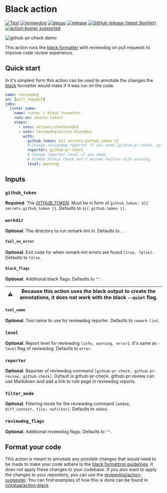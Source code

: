 # Black action

[![Test](https://github.com/reviewdog/action-black/workflows/Test/badge.svg)](https://github.com/reviewdog/action-black/actions?query=workflow%3ATest)
[![reviewdog](https://github.com/reviewdog/action-black/workflows/reviewdog/badge.svg)](https://github.com/reviewdog/action-black/actions?query=workflow%3Areviewdog)
[![depup](https://github.com/reviewdog/action-black/workflows/depup/badge.svg)](https://github.com/reviewdog/action-black/actions?query=workflow%3Adepup)
[![release](https://github.com/reviewdog/action-black/workflows/release/badge.svg)](https://github.com/reviewdog/action-black/actions?query=workflow%3Arelease)
[![GitHub release (latest SemVer)](https://img.shields.io/github/v/release/reviewdog/action-black?logo=github\&sort=semver)](https://github.com/reviewdog/action-black/releases)
[![action-bumpr supported](https://img.shields.io/badge/bumpr-supported-ff69b4?logo=github\&link=https://github.com/haya14busa/action-bumpr)](https://github.com/haya14busa/action-bumpr)

![github-pr-check demo](https://user-images.githubusercontent.com/17570430/102082175-c6773780-3e11-11eb-9af9-d7ee07ca353a.png)

This action runs the [black formatter](https://github.com/psf/black) with reviewdog on pull requests to improve code review experience.

## Quick start

In it's simplest form this action can be used to annotate the changes the [black](https://github.com/psf/black) formatter would make if it was run on the code.

```yaml
name: reviewdog
on: [pull_request]
jobs:
  linter_name:
    name: runner / black formatter
    runs-on: ubuntu-latest
    steps:
      - uses: actions/checkout@v2
      - uses: reviewdog/action-black@v1
        with:
          github_token: ${{ secrets.github_token }}
          # Change reviewdog reporter if you need [github-pr-check, github-check].
          reporter: github-pr-check
          # Change reporter level if you need.
          # GitHub Status Check won't become failure with warning.
          level: warning
```

## Inputs

### `github_token`

**Required**. The [GITHUB_TOKEN](https://docs.github.com/en/free-pro-team@latest/actions/reference/authentication-in-a-workflow). Must be in form of `github_token: ${{ secrets.github_token }}`. Defaults to `${{ github.token }}`.

### `workdir`

**Optional**. The directory to run remark-lint in. Defaults to `.`.

#### `fail_on_error`

**Optional**. Exit code for when remark-lint errors are found `[true, false]`. Defaults to `false`.

#### `black_flags`

**Optional**. Additional black flags. Defaults to `""`.

| :warning: | Because this action uses the black output to create the annotations, it does not work with the black `--quiet` flag.|
|-----------|---------------------------------------------------------------------------------------------------------------------|

#### `tool_name`

**Optional**. Tool name to use for reviewdog reporter. Defaults to `remark-lint`.

### `level`

**Optional**. Report level for reviewdog `[info, warning, error]`. It's same as `-level` flag of reviewdog. Defaults to `error`.

### `reporter`

**Optional**. Reporter of reviewdog command `[github-pr-check, github-pr-review, github-check]`.
Default is github-pr-check. github-pr-review can use Markdown and add a link to rule page in reviewdog reports.

### `filter_mode`

**Optional**. Filtering mode for the reviewdog command `[added, diff_context, file, nofilter]`. Defaults to `added`.

### `reviewdog_flags`

**Optional**. Additional reviewdog flags. Defaults to `""`.

## Format your code

This action is meant to annotate any possible changes that would need to be made to make your code adhere to the [black formatting guidelines](github.com/psf/black). It does not apply these changes to your codebase. If you also want to apply the changes to your repository, you can use the [reviewdog/action-suggester](https://github.com/reviewdog/action-suggester). You can find examples of how this is done can be found in [rickstaa/action-black](https://github.com/rickstaa/action-black/)
